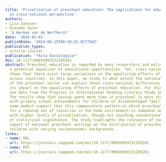 ```yaml
---
title: 'Privatization of preschool education: The implications for educational inequalities
  in cross-national perspective'
authors:
- Lisa Janssen
- Dieuwke Zwier
- '& Herman van de Werfhorst'
date: '2024-02-01'
publishDate: '2024-09-15T08:50:42.027758Z'
publication_types:
- article-journal
publication: '*Acta Sociologica*'
doi: 10.1177/00016993231205201
abstract: Preschool education is regarded by many researchers and policymakers as
  a potential equalizer of educational opportunities. Yet, cross-national research
  shows that there exist large variations in the equalizing effects of preschool education
  across countries. In this paper, we study to what extent the national level of privatization
  of the preschool sector can explain these cross-national differences by examining
  its impact on the equalizing effects of preschool education. For this purpose, we
  use data from the Progress in International Reading Literacy Study 2016 for 24 countries.
  The results show that having spent more time in preschool is more strongly associated
  with primary school achievements for children of disadvantaged families. We ﬁnd
  some modest support that this compensatory pattern—in which preschool compensates
  for a reduced set of resources in the home environment—is somewhat weaker in societies
  with higher levels of privatization, though not reaching conventional standards
  of statistical signiﬁcance. The study highlights the relevance of considering the
  impact of national preschool settings on the distribution of preschool beneﬁts across
  children with varying socioeconomic backgrounds.
links:
- name: URL
  url: https://journals.sagepub.com/doi/10.1177/00016993231205201
- name: PDF
  url: https://journals.sagepub.com/doi/10.1177/00016993231205201
---
```

